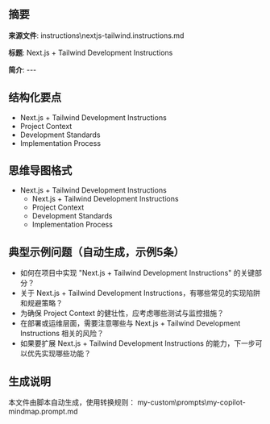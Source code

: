 ## 摘要

**来源文件**: instructions\nextjs-tailwind.instructions.md

**标题**: Next.js + Tailwind Development Instructions

**简介**: ---

## 结构化要点

- Next.js + Tailwind Development Instructions
- Project Context
- Development Standards
- Implementation Process

## 思维导图格式

- Next.js + Tailwind Development Instructions
  - Next.js + Tailwind Development Instructions
  - Project Context
  - Development Standards
  - Implementation Process

## 典型示例问题（自动生成，示例5条）

- 如何在项目中实现 "Next.js + Tailwind Development Instructions" 的关键部分？
- 关于 Next.js + Tailwind Development Instructions，有哪些常见的实现陷阱和规避策略？
- 为确保 Project Context 的健壮性，应考虑哪些测试与监控措施？
- 在部署或运维层面，需要注意哪些与 Next.js + Tailwind Development Instructions 相关的风险？
- 如果要扩展 Next.js + Tailwind Development Instructions 的能力，下一步可以优先实现哪些功能？

## 生成说明

本文件由脚本自动生成，使用转换规则： my-custom\prompts\my-copilot-mindmap.prompt.md
